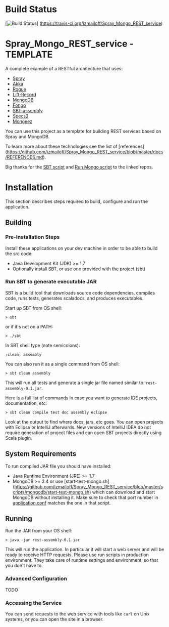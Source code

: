 # Build Status
[![Build Status](https://travis-ci.org/izmailoff/Spray_Mongo_REST_service.png?branch=master)]
(https://travis-ci.org/izmailoff/Spray_Mongo_REST_service)

# Spray_Mongo_REST_service - TEMPLATE
A complete example of a RESTful architecture that uses:

 * [Spray](https://github.com/spray/spray)
 * [Akka](https://github.com/akka/akka)
 * [Rogue](https://github.com/foursquare/rogue)
 * [Lift-Record](https://github.com/lift/framework)
 * [MongoDB](http://www.mongodb.org/)
 * [Fongo](https://github.com/fakemongo/fongo)
 * [SBT-assembly](https://github.com/softprops/assembly-sbt)
 * [Specs2](http://etorreborre.github.io/specs2/)
 * [Mongeez](https://github.com/secondmarket/mongeez)
 
You can use this project as a template for building REST services based on Spray and MongoDB.

To learn more about these technologies see the list of [references]
(https://github.com/izmailoff/Spray_Mongo_REST_service/blob/master/docs/REFERENCES.md).

Big thanks for the [SBT script](https://github.com/paulp/sbt-extras) and
[Run Mongo script](https://github.com/foursquare/rogue) to the linked repos.

# Installation
This section describes steps required to build, configure and run the application.

## Building

### Pre-Installation Steps
Install these applications on your dev machine in order to be able to build the src code:

 * Java Development Kit (JDK) >= 1.7
 * Optionally install SBT, or use one provided with the project
 ([sbt](https://github.com/izmailoff/Spray_Mongo_REST_service/blob/master/sbt))

### Run SBT to generate executable JAR
SBT is a build tool that downloads source code dependencies, compiles code, runs tests,
generates scaladocs, and produces executables.

Start up SBT from OS shell:

    > sbt

or if it's not on a PATH:

    > ./sbt

In SBT shell type (note semicolons):

    ;clean; assembly

You can also run it as a single command from OS shell:

    > sbt clean assembly

This will run all tests and generate a single jar file named similar to: `rest-assembly-0.1.jar`.

Here is a full list of commands in case you want to generate IDE projects, documentation, etc:

    > sbt clean compile test doc assembly eclipse
    
Look at the output to find where docs, jars, etc goes. You can open projects with Eclipse or IntelliJ
afterwards. New versions of IntelliJ IDEA do not require generation of project files and can open
SBT projects directly using Scala plugin.

## System Requirements
To run compiled JAR file you should have installed:

 * Java Runtime Environment (JRE) >= 1.7
 * MongoDB >= 2.4 or use [start-test-mongo.sh]
 (https://github.com/izmailoff/Spray_Mongo_REST_service/blob/master/scripts/mongodb/start-test-mongo.sh)
 which can download and start MongoDB without installing it. Make sure to check that port number in
 [application.conf](https://github.com/izmailoff/Spray_Mongo_REST_service/blob/master/rest/src/main/resources/application.conf)
 matches the one in that script.

## Running
Run the JAR from your OS shell:

    > java -jar rest-assembly-0.1.jar
	
This will run the application. In particular it will start a web server and will be ready to receive
HTTP requests. Please use run scripts in production environment. They take care of runtime settings
and environment, so that you don't have to.

### Advanced Configuration
TODO

### Accessing the Service
You can send requests to the web service with tools like `curl` on Unix systems,
or you can open the site in a browser.